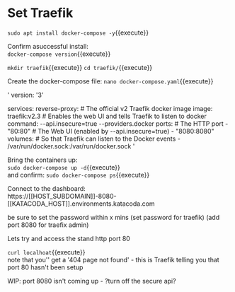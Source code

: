 # Set Traefik


`sudo apt install docker-compose -y`{{execute}}

Confirm  asuccessful install:    
`docker-compose version`{{execute}}

`mkdir traefik`{{execute}}
`cd traefik/`{{execute}}

Create the docker-compose file:
`nano docker-compose.yaml`{{execute}}   


'
version: '3'

services:
  reverse-proxy:
    # The official v2 Traefik docker image
    image: traefik:v2.3
    # Enables the web UI and tells Traefik to listen to docker
    command: --api.insecure=true --providers.docker
    ports:
      # The HTTP port
      - "80:80"
      # The Web UI (enabled by --api.insecure=true)
      - "8080:8080"
    volumes:
      # So that Traefik can listen to the Docker events
      - /var/run/docker.sock:/var/run/docker.sock
'

Bring the containers up:   
`sudo docker-compose up -d`{{execute}}   
and confirm:
`sudo docker-compose ps`{{execute}}  

Connect to the dashboard:   
https://[[HOST_SUBDOMAIN]]-8080-[[KATACODA_HOST]].environments.katacoda.com

be sure to set the password within x mins
(set password for traefik)
(add port 8080 for traefix admin)

Lets try and access the stand http port 80

`curl localhoat`{{execute}}   
note that you'' get a '404 page not found' - this is Traefik telling you that port 80 hasn't been setup


WIP: port 8080 isn't coming up - ?turn off the secure api?